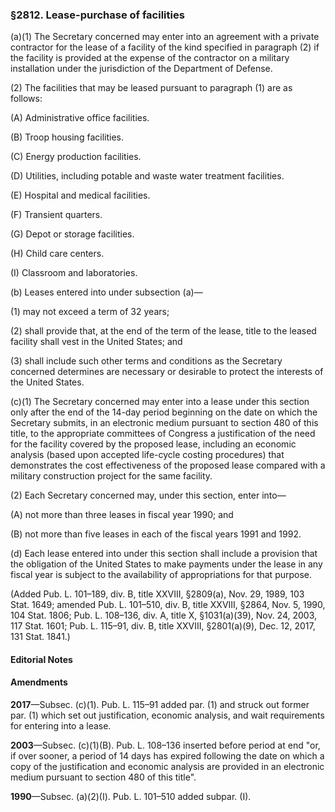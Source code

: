### §2812. Lease-purchase of facilities ###

(a)(1) The Secretary concerned may enter into an agreement with a private contractor for the lease of a facility of the kind specified in paragraph (2) if the facility is provided at the expense of the contractor on a military installation under the jurisdiction of the Department of Defense.

(2) The facilities that may be leased pursuant to paragraph (1) are as follows:

(A) Administrative office facilities.

(B) Troop housing facilities.

(C) Energy production facilities.

(D) Utilities, including potable and waste water treatment facilities.

(E) Hospital and medical facilities.

(F) Transient quarters.

(G) Depot or storage facilities.

(H) Child care centers.

(I) Classroom and laboratories.

(b) Leases entered into under subsection (a)—

(1) may not exceed a term of 32 years;

(2) shall provide that, at the end of the term of the lease, title to the leased facility shall vest in the United States; and

(3) shall include such other terms and conditions as the Secretary concerned determines are necessary or desirable to protect the interests of the United States.

(c)(1) The Secretary concerned may enter into a lease under this section only after the end of the 14-day period beginning on the date on which the Secretary submits, in an electronic medium pursuant to section 480 of this title, to the appropriate committees of Congress a justification of the need for the facility covered by the proposed lease, including an economic analysis (based upon accepted life-cycle costing procedures) that demonstrates the cost effectiveness of the proposed lease compared with a military construction project for the same facility.

(2) Each Secretary concerned may, under this section, enter into—

(A) not more than three leases in fiscal year 1990; and

(B) not more than five leases in each of the fiscal years 1991 and 1992.

(d) Each lease entered into under this section shall include a provision that the obligation of the United States to make payments under the lease in any fiscal year is subject to the availability of appropriations for that purpose.

(Added Pub. L. 101–189, div. B, title XXVIII, §2809(a), Nov. 29, 1989, 103 Stat. 1649; amended Pub. L. 101–510, div. B, title XXVIII, §2864, Nov. 5, 1990, 104 Stat. 1806; Pub. L. 108–136, div. A, title X, §1031(a)(39), Nov. 24, 2003, 117 Stat. 1601; Pub. L. 115–91, div. B, title XXVIII, §2801(a)(9), Dec. 12, 2017, 131 Stat. 1841.)

#### **Editorial Notes** ####

#### Amendments ####

**2017**—Subsec. (c)(1). Pub. L. 115–91 added par. (1) and struck out former par. (1) which set out justification, economic analysis, and wait requirements for entering into a lease.

**2003**—Subsec. (c)(1)(B). Pub. L. 108–136 inserted before period at end "or, if over sooner, a period of 14 days has expired following the date on which a copy of the justification and economic analysis are provided in an electronic medium pursuant to section 480 of this title".

**1990**—Subsec. (a)(2)(I). Pub. L. 101–510 added subpar. (I).